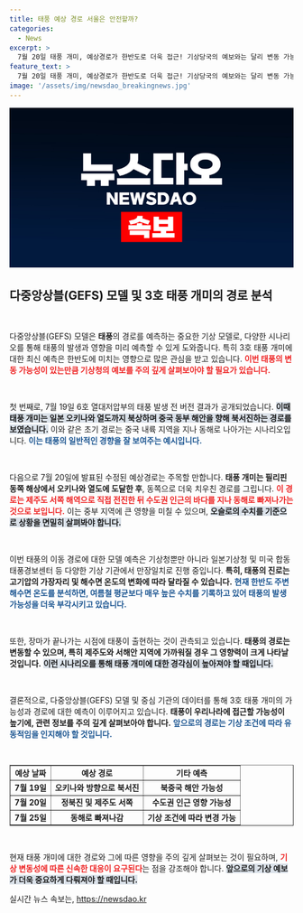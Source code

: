 ```yaml
---
title: 태풍 예상 경로 서울은 안전할까?
categories:
  - News
excerpt: >
  7월 20일 태풍 개미, 예상경로가 한반도로 더욱 접근! 기상당국의 예보와는 달리 변동 가능성이 높아 주의가 필요하다. 한반도 앞바다를 통과하며 중부지역에 영향 미칠 전망, 언제든 변할 수 있는 시나리오를 놓치지 마세요!
feature_text: >
  7월 20일 태풍 개미, 예상경로가 한반도로 더욱 접근! 기상당국의 예보와는 달리 변동 가능성이 높아 주의가 필요하다. 한반도 앞바다를 통과하며 중부지역에 영향 미칠 전망, 언제든 변할 수 있는 시나리오를 놓치지 마세요!
image: '/assets/img/newsdao_breakingnews.jpg'
---
```


<p><img src="/assets/img/newsdao_breakingnews.jpg" alt="cryptoinkorea 속보" /></p>

<h2 data-ke-size="size26">다중앙상블(GEFS) 모델 및 3호 태풍 개미의 경로 분석</h2>

<p data-ke-size="size16">&nbsp;</p>

<p>다중앙상블(GEFS) 모델은 <b>태풍</b>의 경로를 예측하는 중요한 기상 모델로, 다양한 시나리오를 통해 태풍의 발생과 영향을 미리 예측할 수 있게 도와줍니다. 특히 3호 태풍 개미에 대한 최신 예측은 한반도에 미치는 영향으로 많은 관심을 받고 있습니다. <b><span style="color: #ee2323;">이번 태풍의 변동 가능성이 있는만큼 기상청의 예보를 주의 깊게 살펴보아야 할 필요가 있습니다.</span></b> </p>

<p data-ke-size="size16">&nbsp;</p>

<p>첫 번째로, 7월 19일 6호 열대저압부의 태풍 발생 전 버전 결과가 공개되었습니다. <b><span style="background-color: #21538527;">이때 태풍 개미는 일본 오키나와 열도까지 북상하며 중국 동부 해안을 향해 북서진하는 경로를 보였습니다.</span></b> 이와 같은 초기 경로는 중국 내륙 지역을 지나 동해로 나아가는 시나리오입니다. <b><span style="color: #1a5490;">이는 태풍의 일반적인 경향을 잘 보여주는 예시입니다.</span></b></p>

<p data-ke-size="size16">&nbsp;</p>

<p>다음으로 7월 20일에 발표된 수정된 예상경로는 주목할 만합니다. <b>태풍 개미는 필리핀 동쪽 해상에서 오키나와 열도에 도달한 후</b>, 동쪽으로 더욱 치우친 경로를 그립니다. <b><span style="color: #ee2323;">이 경로는 제주도 서쪽 해역으로 직접 전진한 뒤 수도권 인근의 바다를 지나 동해로 빠져나가는 것으로 보입니다.</span></b> 이는 중부 지역에 큰 영향을 미칠 수 있으며, <b><span style="background-color: #21538527;">오슬로의 수치를 기준으로 상황을 면밀히 살펴봐야 합니다.</span></b></p>

<p data-ke-size="size16">&nbsp;</p>

<p>이번 태풍의 이동 경로에 대한 모델 예측은 기상청뿐만 아니라 일본기상청 및 미국 합동태풍경보센터 등 다양한 기상 기관에서 만장일치로 진행 중입니다. <b>특히, 태풍의 진로는 고기압의 가장자리 및 해수면 온도의 변화에 따라 달라질 수 있습니다.</b> <b><span style="color: #1a5490;">현재 한반도 주변 해수면 온도를 분석하면, 여름철 평균보다 매우 높은 수치를 기록하고 있어 태풍의 발생 가능성을 더욱 부각시키고 있습니다.</span></b></p>

<p data-ke-size="size16">&nbsp;</p>

<p>또한, 장마가 끝나가는 시점에 태풍이 출현하는 것이 관측되고 있습니다. <b>태풍의 경로는 변동할 수 있으며, 특히 제주도와 서해안 지역에 가까워질 경우 그 영향력이 크게 나타날 것입니다.</b> <b><span style="background-color: #21538527;">이런 시나리오를 통해 태풍 개미에 대한 경각심이 높아져야 할 때입니다.</span></b> </p>

<p data-ke-size="size16">&nbsp;</p>

<p>결론적으로, 다중앙상블(GEFS) 모델 및 중심 기관의 데이터를 통해 3호 태풍 개미의 가능성과 경로에 대한 예측이 이루어지고 있습니다. <b>태풍이 우리나라에 접근할 가능성이 높기에, 관련 정보를 주의 깊게 살펴보아야 합니다.</b> <b><span style="color: #1a5490;">앞으로의 경로는 기상 조건에 따라 유동적임을 인지해야 할 것입니다.</span></b></p>

<p data-ke-size="size16">&nbsp;</p>

<table style="width: 100%; border-collapse: collapse;" border="1">
<tr>
<td style="text-align: center; height: 17px;"><b>예상 날짜</b></td>
<td style="text-align: center; height: 17px;"><b>예상 경로</b></td>
<td style="text-align: center; height: 17px;"><b>기타 예측</b></td>
</tr>
<tr>
<td style="text-align: center; height: 17px;"><b>7월 19일</b></td>
<td style="text-align: center; height: 17px;"><b>오키나와 방향으로 북서진</b></td>
<td style="text-align: center; height: 17px;"><b>북중국 해안 가능성</b></td>
</tr>
<tr>
<td style="text-align: center; height: 17px;"><b>7월 20일</b></td>
<td style="text-align: center; height: 17px;"><b>정북진 및 제주도 서쪽</b></td>
<td style="text-align: center; height: 17px;"><b>수도권 인근 영향 가능성</b></td>
</tr>
<tr>
<td style="text-align: center; height: 17px;"><b>7월 25일</b></td>
<td style="text-align: center; height: 17px;"><b>동해로 빠져나감</b></td>
<td style="text-align: center; height: 17px;"><b>기상 조건에 따라 변경 가능</b></td>
</tr>
</table>

<p data-ke-size="size16">&nbsp;</p>

<p>현재 태풍 개미에 대한 경로와 그에 따른 영향을 주의 깊게 살펴보는 것이 필요하며, <b><span style="color: #ee2323;">기상 변동성에 따른 신속한 대응이 요구된다</span></b>는 점을 강조해야 합니다. <b><span style="background-color: #21538527;">앞으로의 기상 예보가 더욱 중요하게 다뤄져야 할 때입니다.</span></b> </p>

<p data-ke-size="size16"></p>
실시간 뉴스 속보는, <a href="https://newsdao.kr" rel="dofollow">https://newsdao.kr</a>


